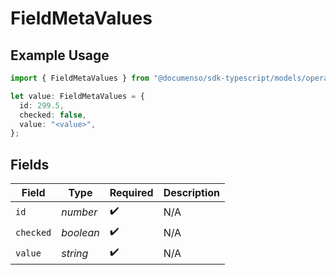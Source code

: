 # FieldMetaValues

## Example Usage

```typescript
import { FieldMetaValues } from "@documenso/sdk-typescript/models/operations";

let value: FieldMetaValues = {
  id: 299.5,
  checked: false,
  value: "<value>",
};
```

## Fields

| Field              | Type               | Required           | Description        |
| ------------------ | ------------------ | ------------------ | ------------------ |
| `id`               | *number*           | :heavy_check_mark: | N/A                |
| `checked`          | *boolean*          | :heavy_check_mark: | N/A                |
| `value`            | *string*           | :heavy_check_mark: | N/A                |
